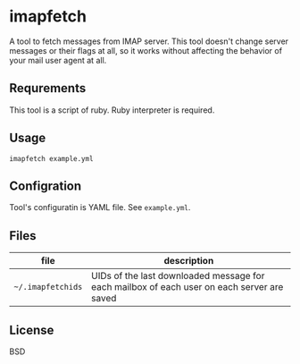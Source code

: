imapfetch
========

A tool to fetch messages from IMAP server.
This tool doesn't change server messages or their flags at all, so it
works without affecting the behavior of your mail user agent at all.

Requrements
-----------

This tool is a script of ruby.
Ruby interpreter is required.

Usage
-----

```
imapfetch example.yml
```

Configration
------------

Tool's configuratin is YAML file.
See `example.yml`.

Files
-----

|file|description|
|----|-----------|
|`~/.imapfetchids`|UIDs of the last downloaded message for each mailbox of each user on each server are saved|

License
-------

BSD
